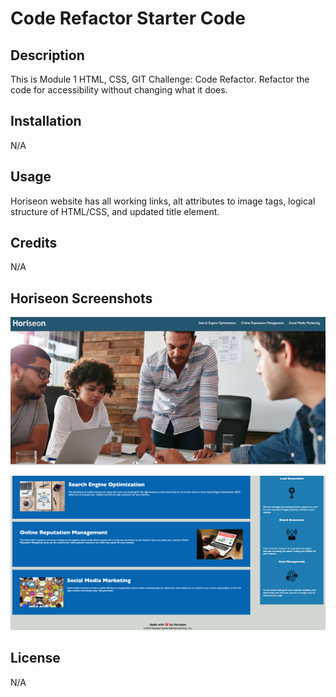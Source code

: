 # Code Refactor Starter Code

## Description

This is Module 1 HTML, CSS, GIT Challenge: Code Refactor. Refactor the code for accessibility without changing what it does. 

## Installation

N/A

## Usage

Horiseon website has all working links, alt attributes to image tags, logical structure of HTML/CSS, and updated title element. 

## Credits

N/A

## Horiseon Screenshots

![Horiseon1](Develop/assets/images/Horiseon1.png)

![Horiseon1](Develop/assets/images/Horiseon2.png)

## License

N/A

